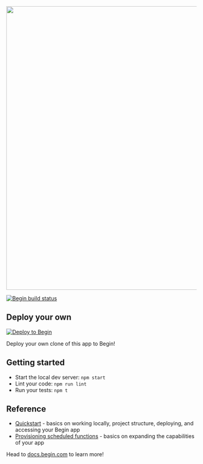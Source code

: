 <img src="https://static.begin.app/node-scheduled/readme-banner.png" width="751">

[![Begin build status](https://buildstatus.begin.app/shiny-ha8/status.svg)](https://begin.com)

## Deploy your own

[![Deploy to Begin](https://static.begin.com/deploy-to-begin.svg)](https://begin.com/apps/create?template=https://github.com/begin-examples/node-scheduled)

Deploy your own clone of this app to Begin!

## Getting started

- Start the local dev server: `npm start`
- Lint your code: `npm run lint`
- Run your tests: `npm t`

## Reference

- [Quickstart](https://docs.begin.com/en/guides/quickstart/) - basics on working locally, project structure, deploying, and accessing your Begin app
- [Provisioning scheduled functions](https://docs.begin.com/en/scheduled/provisioning) - basics on expanding the capabilities of your app

Head to [docs.begin.com](https://docs.begin.com/) to learn more!
